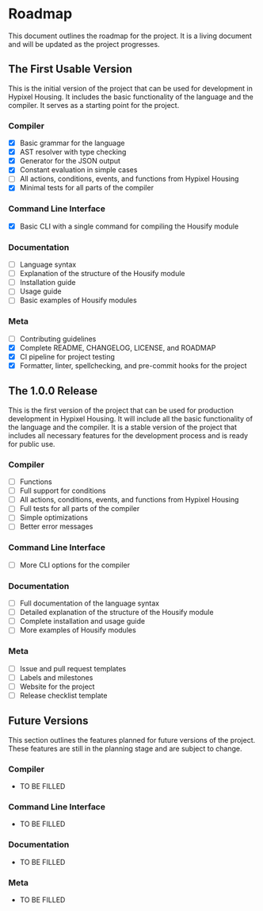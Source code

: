 # Roadmap

This document outlines the roadmap for the project. It is a living document and will be updated as the project progresses.

## The First Usable Version

This is the initial version of the project that can be used for development in Hypixel Housing. It includes the basic functionality of the language and the compiler. It serves as a starting point for the project.

### Compiler

-   [x] Basic grammar for the language
-   [x] AST resolver with type checking
-   [x] Generator for the JSON output
-   [x] Constant evaluation in simple cases
-   [ ] All actions, conditions, events, and functions from Hypixel Housing
-   [x] Minimal tests for all parts of the compiler

### Command Line Interface

-   [x] Basic CLI with a single command for compiling the Housify module

### Documentation

-   [ ] Language syntax
-   [ ] Explanation of the structure of the Housify module
-   [ ] Installation guide
-   [ ] Usage guide
-   [ ] Basic examples of Housify modules

### Meta

-   [ ] Contributing guidelines
-   [x] Complete README, CHANGELOG, LICENSE, and ROADMAP
-   [x] CI pipeline for project testing
-   [x] Formatter, linter, spellchecking, and pre-commit hooks for the project

## The 1.0.0 Release

This is the first version of the project that can be used for production development in Hypixel Housing. It will include all the basic functionality of the language and the compiler. It is a stable version of the project that includes all necessary features for the development process and is ready for public use.

### Compiler

-   [ ] Functions
-   [ ] Full support for conditions
-   [ ] All actions, conditions, events, and functions from Hypixel Housing
-   [ ] Full tests for all parts of the compiler
-   [ ] Simple optimizations
-   [ ] Better error messages

### Command Line Interface

-   [ ] More CLI options for the compiler

### Documentation

-   [ ] Full documentation of the language syntax
-   [ ] Detailed explanation of the structure of the Housify module
-   [ ] Complete installation and usage guide
-   [ ] More examples of Housify modules

### Meta

-   [ ] Issue and pull request templates
-   [ ] Labels and milestones
-   [ ] Website for the project
-   [ ] Release checklist template

## Future Versions

This section outlines the features planned for future versions of the project. These features are still in the planning stage and are subject to change.

### Compiler

-   TO BE FILLED

### Command Line Interface

-   TO BE FILLED

### Documentation

-   TO BE FILLED

### Meta

-   TO BE FILLED
